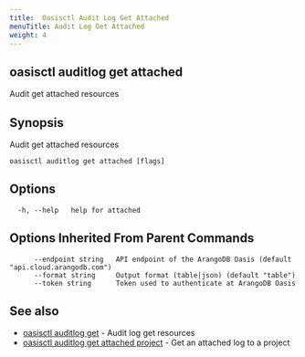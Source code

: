 ```yaml
---
title:  Oasisctl Audit Log Get Attached
menuTitle: Audit Log Get Attached
weight: 4
---
```

## oasisctl auditlog get attached

Audit get attached resources

## Synopsis
Audit get attached resources

```
oasisctl auditlog get attached [flags]
```

## Options
```
  -h, --help   help for attached
```

## Options Inherited From Parent Commands
```
      --endpoint string   API endpoint of the ArangoDB Oasis (default "api.cloud.arangodb.com")
      --format string     Output format (table|json) (default "table")
      --token string      Token used to authenticate at ArangoDB Oasis
```

## See also
* [oasisctl auditlog get](auditlog-get.md)	 - Audit log get resources
* [oasisctl auditlog get attached project](auditlog-get-attached-project.md)	 - Get an attached log to a project

